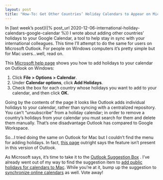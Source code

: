 ```yaml
---
layout: post
title: "How-To: Get Other Countries’ Holiday Calendars to Appear on Microsoft Outlook"
---
```


In [last week’s post]({% post_url 2020-12-06-international-holiday-calendars-google-calendar %}) I wrote about adding other countries’ holidays to your Google Calendar, a tool to help stay in sync with your international colleagues. This time I’ll attempt to do the same for users on Microsoft Outlook. For people on Windows computers it’s pretty simple but for Mac users...well, read on.

This [Microsoft help page](https://support.microsoft.com/en-us/office/add-holidays-to-your-calendar-in-outlook-for-windows-f16d872f-8dad-4750-bb7c-166e72c26977) shows you how to add holidays to your calendar on Outlook on Windows:
1. Click **File > Options > Calendar**.
2. Under **Calendar options**, click **Add Holidays**.
3. Check the box for each country whose holidays you want to add to your calendar, and then click **OK.**

Going by the contents of the page it looks like Outlook adds individual holidays to your calendar, rather than syncing with a centralized repository. You can’t “unsubscribe” from a holiday calendar; in order to remove a country’s holidays from your calendar you must search for them and delete them manually. That’s one disadvantage Outlook has compared to Google Workspace.

So…I tried doing the same on Outlook for Mac but I couldn’t find the menu for adding holidays. In fact, [this page](https://support.microsoft.com/en-us/office/can-i-add-holidays-to-calendars-in-outlook-for-mac-5e68135a-b048-4aa2-a87e-0949b126aa2b) outright says the feature isn’t present in this version of Outlook.

As Microsoft says, it’s time to take it to the [Outlook Suggestion Box](https://outlook.uservoice.com/forums/293343-outlook-for-mac) . I’ve already went out of my way to find the suggestion item to [add public holidays for calendars to Mac](https://outlook.uservoice.com/forums/293343-outlook-for-mac/suggestions/37326646-support-public-holidays-for-calendars-to-mac). While you’re at it, bump up the suggestion to [synchronize online calendars](https://outlook.uservoice.com/forums/293343-outlook-for-mac/suggestions/37263031-online-calendars-public-holidays) as well. Vote away!
